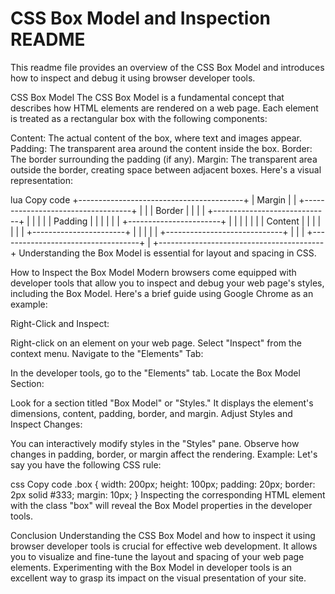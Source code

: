 # CSS Box Model and Inspection README

This readme file provides an overview of the CSS Box Model and introduces how to inspect and debug it using browser developer tools.

CSS Box Model
The CSS Box Model is a fundamental concept that describes how HTML elements are rendered on a web page. Each element is treated as a rectangular box with the following components:

Content: The actual content of the box, where text and images appear.
Padding: The transparent area around the content inside the box.
Border: The border surrounding the padding (if any).
Margin: The transparent area outside the border, creating space between adjacent boxes.
Here's a visual representation:

lua
Copy code
+-----------------------------------------+
|                Margin                   |
|  +-----------------------------------+  |
|  |              Border               |  |
|  |  +-----------------------------+  |  |
|  |  |           Padding           |  |  |
|  |  |  +-----------------------+  |  |  |
|  |  |  |       Content       |  |  |  |
|  |  |  +-----------------------+  |  |  |
|  |  +-----------------------------+  |  |
|  +-----------------------------------+  |
+-----------------------------------------+
Understanding the Box Model is essential for layout and spacing in CSS.

How to Inspect the Box Model
Modern browsers come equipped with developer tools that allow you to inspect and debug your web page's styles, including the Box Model. Here's a brief guide using Google Chrome as an example:

Right-Click and Inspect:

Right-click on an element on your web page.
Select "Inspect" from the context menu.
Navigate to the "Elements" Tab:

In the developer tools, go to the "Elements" tab.
Locate the Box Model Section:

Look for a section titled "Box Model" or "Styles."
It displays the element's dimensions, content, padding, border, and margin.
Adjust Styles and Inspect Changes:

You can interactively modify styles in the "Styles" pane.
Observe how changes in padding, border, or margin affect the rendering.
Example:
Let's say you have the following CSS rule:

css
Copy code
.box {
  width: 200px;
  height: 100px;
  padding: 20px;
  border: 2px solid #333;
  margin: 10px;
}
Inspecting the corresponding HTML element with the class "box" will reveal the Box Model properties in the developer tools.

Conclusion
Understanding the CSS Box Model and how to inspect it using browser developer tools is crucial for effective web development. It allows you to visualize and fine-tune the layout and spacing of your web page elements. Experimenting with the Box Model in developer tools is an excellent way to grasp its impact on the visual presentation of your site.
